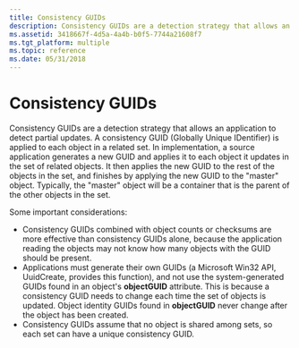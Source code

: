 ```yaml
---
title: Consistency GUIDs
description: Consistency GUIDs are a detection strategy that allows an application to detect partial updates.
ms.assetid: 3418667f-4d5a-4a4b-b0f5-7744a21608f7
ms.tgt_platform: multiple
ms.topic: reference
ms.date: 05/31/2018
---
```


# Consistency GUIDs

Consistency GUIDs are a detection strategy that allows an application to detect partial updates. A consistency GUID (Globally Unique IDentifier) is applied to each object in a related set. In implementation, a source application generates a new GUID and applies it to each object it updates in the set of related objects. It then applies the new GUID to the rest of the objects in the set, and finishes by applying the new GUID to the "master" object. Typically, the "master" object will be a container that is the parent of the other objects in the set.

Some important considerations:

-   Consistency GUIDs combined with object counts or checksums are more effective than consistency GUIDs alone, because the application reading the objects may not know how many objects with the GUID should be present.
-   Applications must generate their own GUIDs (a Microsoft Win32 API, UuidCreate, provides this function), and not use the system-generated GUIDs found in an object's **objectGUID** attribute. This is because a consistency GUID needs to change each time the set of objects is updated. Object identity GUIDs found in **objectGUID** never change after the object has been created.
-   Consistency GUIDs assume that no object is shared among sets, so each set can have a unique consistency GUID.

 

 




